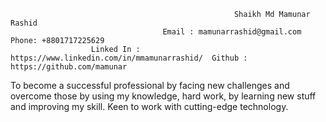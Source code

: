                                                       Shaikh Md Mamunar Rashid
                                      Email : mamunarrashid@gmail.com   Phone: +8801717225629
                      Linked In : https://www.linkedin.com/in/mmamunarrashid/  Github : https://github.com/mamunar
                                  
To become a successful professional by facing new challenges and overcome those by using my knowledge, hard work, by learning new stuff and improving my skill. Keen to work with cutting-edge technology.

